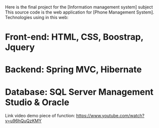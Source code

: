 Here is the final project for the [Information management system] subject
This source code is the web application for [Phone Management System].
Technologies using in this web:
# Front-end: HTML, CSS, Boostrap, Jquery
# Backend: Spring MVC, Hibernate
# Database: SQL Server Management Studio & Oracle
Link video demo piece of function: https://www.youtube.com/watch?v=u96hQuQzKMY 
